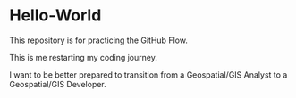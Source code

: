 # Hello-World
This repository is for practicing the GitHub Flow.

This is me restarting my coding journey.

I want to be better prepared to transition from a Geospatial/GIS Analyst to a Geospatial/GIS Developer.
